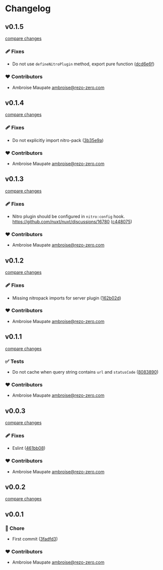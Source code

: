 # Changelog


## v0.1.5

[compare changes](https://github.com/rezozero/nuxt-cache-control/compare/v0.1.4...v0.1.5)

### 🩹 Fixes

- Do not use `defineNitroPlugin` method, export pure function ([dcd6e6f](https://github.com/rezozero/nuxt-cache-control/commit/dcd6e6f))

### ❤️ Contributors

- Ambroise Maupate <ambroise@rezo-zero.com>

## v0.1.4

[compare changes](https://github.com/rezozero/nuxt-cache-control/compare/v0.1.3...v0.1.4)

### 🩹 Fixes

- Do not explicitly import nitro-pack ([3b35e9a](https://github.com/rezozero/nuxt-cache-control/commit/3b35e9a))

### ❤️ Contributors

- Ambroise Maupate <ambroise@rezo-zero.com>

## v0.1.3

[compare changes](https://github.com/rezozero/nuxt-cache-control/compare/v0.1.2...v0.1.3)

### 🩹 Fixes

- Nitro plugin should be configured in `nitro:config` hook. https://github.com/nuxt/nuxt/discussions/16780 ([c448075](https://github.com/rezozero/nuxt-cache-control/commit/c448075))

### ❤️ Contributors

- Ambroise Maupate <ambroise@rezo-zero.com>

## v0.1.2

[compare changes](https://github.com/rezozero/nuxt-cache-control/compare/v0.1.1...v0.1.2)

### 🩹 Fixes

- Missing nitropack imports for server plugin ([162b02d](https://github.com/rezozero/nuxt-cache-control/commit/162b02d))

### ❤️ Contributors

- Ambroise Maupate <ambroise@rezo-zero.com>

## v0.1.1

[compare changes](https://github.com/rezozero/nuxt-cache-control/compare/v0.0.3...v0.1.1)

### ✅ Tests

- Do not cache when query string contains `url` and `statusCode` ([8083890](https://github.com/rezozero/nuxt-cache-control/commit/8083890))

### ❤️ Contributors

- Ambroise Maupate <ambroise@rezo-zero.com>

## v0.0.3

[compare changes](https://github.com/rezozero/nuxt-cache-control/compare/v0.0.2...v0.0.3)

### 🩹 Fixes

- Eslint ([461bb08](https://github.com/rezozero/nuxt-cache-control/commit/461bb08))

### ❤️ Contributors

- Ambroise Maupate <ambroise@rezo-zero.com>

## v0.0.2

[compare changes](https://github.com/rezozero/nuxt-cache-control/compare/v0.0.1...v0.0.2)

## v0.0.1


### 🏡 Chore

- First commit ([3fadfd3](https://github.com/rezozero/nuxt-cache-control/commit/3fadfd3))

### ❤️ Contributors

- Ambroise Maupate <ambroise@rezo-zero.com>


